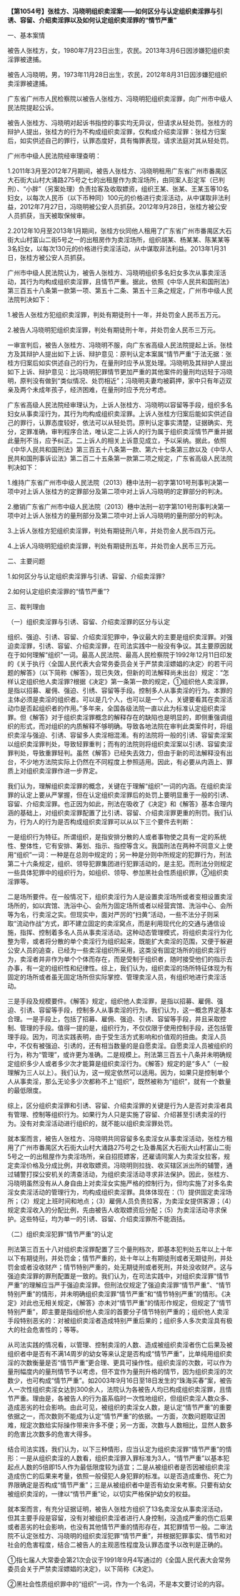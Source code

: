 **【第1054号】张桂方、冯晓明组织卖淫案——如何区分与认定组织卖淫罪与引诱、容留、介绍卖淫罪以及如何认定组织卖淫罪的“情节严重”**

一、基本案情

被告人张桂方，女，1980年7月23日出生，农民。2013年3月6日因涉嫌犯组织卖淫罪被逮捕。

被告人冯晓明，男，1973年11月28日出生，农民，2012年8月31日因涉嫌犯组织卖淫罪被逮捕。

广东省广州市人民检察院以被告人张桂方、冯晓明犯组织卖淫罪，向广州市中级人民法院提起公诉。

被告人张桂方、冯晓明对起诉书指控的事实均无异议，但请求从轻处罚。张桂方的辩护人提出，张桂方的行为不构成组织卖淫罪，仅构成介绍卖淫罪：张桂方归案后，如实供述自己的罪行，认罪态度好，具有悔罪表现，请求法庭对其从轻处罚。

广州市中级人民法院经审理查明：

1.2011年3月至2012年7月期间，被告人张桂方、冯晓明租用广东省广州市番禺区大石街大山村大涌路275号之七的出租屋作为卖淫场所，由同案人彭定军（已判刑）、“小胖”（另案处理）负责拉客及收取嫖资，组织王某、张某、王某玉等10名妇女，以每次人民币（以下币种同）100元的价格进行卖淫活动，从中谋取非法利益，2012年7月27日，冯晓明被公安人员抓获。2012年9月28日，张桂方被公安人员抓获，当天被取保候审。

2.2012年10月至2013年1月期间，张桂方伙同他人租用了广东省广州市番禺区大石街大山村富山二街5号之一的出租房作为卖淫场所，组织胡某、杨某某、陈某某等3名妇女，以每次130元的价格进行卖淫活动，从中谋取非法利益。2013年1月31日，张桂方被公安人员抓获。

广州市中级人民法院认为，被告人张桂方、冯晓明组织多名妇女多次从事卖淫活动，其行为均构成组织卖淫罪，且情节严重。据此，依照《中华人民共和国刑法》第三百五十八条第一款第一项、第五十二条、第五十三条之规定，广州市中级人民法院判决如下：

1.被告人张桂方犯组织卖淫罪，判处有期徒刑十一年，并处罚金人民币五万元。

2.被告人冯晓明犯组织卖淫罪，判处有期徒刑十年，并处罚金人民币三万元。

一审宣判后，被告人张桂方、冯晓明不服，向广东省高级人民法院提起上诉。张桂方及其辩护人提出如下上诉、辩护意见：原判认定本案属“情节严重”于法无据：张桂方归案后如实供述自己的行为，在量刑时应予从宽处理。冯晓明及其辩护人提出如下上诉、辩护意见：比冯晓明犯罪情节更加严重的其他案件的量刑均远轻于冯晓明，原判没有做到“类似情况、处罚相近”；冯晓明夫妻均被羁押，家中只有年迈双亲及两个未成年孩子，经济困难，在量刑时应予充分考虑。

广东省高级人民法院经审理认为，上诉人张桂方、冯晓明以容留等手段，组织多名妇女从事卖淫行为，其行为均构成组织卖淫罪。上诉人张桂方归案后能如实供述自己的罪行，认罪态度较好，依法可以从轻处罚。原判认定事实清楚，证据确实、充分，定罪准确，审判程序合法，唯认定二上诉人的行为属于组织卖淫情节严重并据此量刑不当，应予纠正。二上诉人的相关上诉意见成立，予以采纳。据此，依照《中华人民共和国刑法》第三百五十八条第一款、第六十七条第三款以及《中华人民共和国刑事诉讼法》第二百二十五条第一款第二项之规定，广东省高级人民法院判决如下：

1.维持广东省广州市中级人民法院（2013）穗中法刑一初字第101号刑事判决第一项中对上诉人张桂方的定罪部分及第二项中对上诉人冯晓明的定罪部分的判决。

2.撤销广东省广州市中级人民法院（2013）穗中法刑一初字第101号刑事判决第一项中对上诉人张桂方的量刑部分及第二项中对上诉人冯晓明的量刑部分的判决。

3.上诉人张桂方犯组织卖淫罪，判处有期徒刑八年，并处罚金人民币四万元。

4.上诉人冯晓明犯组织卖淫罪，判处有期徒刑五年，并处罚金人民币三万元。

二、主要问题

1.如何区分与认定组织卖淫罪与引诱、容留、介绍卖淫罪?

2.如何认定组织卖淫罪的“情节严重”?

三、裁判理由

（一）组织卖淫罪与引诱、容留、介绍卖淫罪的区分与认定

组织、强迫、引诱、容留、介绍卖淫犯罪中，争议最大的主要是组织卖淫罪。对强迫卖淫罪，引诱、容留、介绍卖淫罪，在司法实践中一般没有争议。其主要原因就在于如何理解“组织”一词。最高人民法院、最高人民检察院于1992年12月11日印发的《关于执行〈全国人民代表大会常务委员会关于严禁卖淫嫖娼的决定〉的若干问题的解答》（以下简称《解答》，现已失效，但新的司法解释尚未出台）规定：“怎样认定组织他人卖淫罪?根据《决定》第一条第一款的规定，①组织他人卖淫罪，是指以招募、雇佣、强迫、引绣、容留等手段。控制多人从事卖淫的行为。本罪的主体必须是卖淫的组织者。可以是几个人，也可以是一个人，关键要看其在卖淫活动巾是否起组织者的作用。”多年来，全国各级法院一直以此为标准认定组织卖淫罪。但《解答》对于组织卖淫罪概念的解释存在的缺陷也是明显的，即侧重强调组织的形式，而对组织的内质解释不够明确。导致各地法院在审判此类案件时，将组织卖淫与强迫、引诱、容留多人卖淫相混淆。有的法院将一般的引诱、容留卖淫案以组织卖淫罪判处，导致轻罪重判；而有的法院则将组织卖淫案以引诱、容留卖淫罪判处，导致重罪轻判。虽然《解答》已经失去效力，但由于新的司法解释没有出台，不少地方法院实际上仍然在不同程度上参照适用。因此，有必要从内涵上、罪质上对组织卖淫罪作进一步界定。

我们认为，理解组织卖淫罪的概念，关键在于理解“组织”一词的内涵。在组织卖淫罪的认定上要从严掌握，但在认定组织卖淫罪后的处罚上要明显重于一般的引诱、容留、介绍卖淫罪。也正因为如此，刑法在吸收了《决定》和《解答》基本合理内涵的基础上，对组织卖淫罪配置了比引诱、容留、介绍卖淫罪更重的刑罚。我们认为，行为人的行为是否构成组织卖淫罪可以从以下三个要件去判断：

一是组织行为特征。所谓组织，是指安排分散的人或者事物使之具有一定的系统性、整体性，它有安排、筹划、指示、指控等含义。我国刑法在两种不同意义上使用“组织”一词：一种是在总则中规定的；另一种是分则中所规定的犯罪行为，刑法第二十六条规定，组织、领导犯罪集团进行犯罪活动的，是主犯。而刑法分则规定一些具体犯罪中的组织行为，如组织、领导、参加黑社会性质组织罪，②组织卖淫罪等。

二是场所要件。在一般情况下，组织卖淫行为人是设置卖淫场所或者变相设置卖淫场所的，如以宾馆、洗浴中心、会所为固定场所或者以经营宾馆、洗浴中心、会所等为名，行卖淫之实。但现实中，面对严厉的“扫黄”活动，一些不法分子则采取“流动作战”方式，即不建立固定的卖淫窝点，而是利用现代化的交通与通信设施，指挥、控制着多名人员从事卖淫活动。这种动态管理模式，将组织卖淫行为化整为零，或者将分散的单个卖淫行为组织起来，既能扩大卖淫的范围，又便于躲避公安人员的追查，已经为一些卖淫组织所采用，这类没有固定场所的组织卖淫行为，卖淫者并非作为单个个体而存在，而是受制于组织者，随时接受他们的指示去办事，有一定的组织性和纪律性。综上，我们认为，组织卖淫的场所特征体现为有固定的场所或者虽无固定场所但实际掌控、管理卖淫人员，有组织地进行卖淫活动。

三是手段及规模要件。《解答》规定，组织他人卖淫罪，是指以招募、雇佣、强迫、引诱、容留等手段，控制多人从事卖淫的行为。我们认为，这一概念界定基本合理。一是手段上，包括了招募、雇佣、强迫、引诱、容留等手段，并且采取控制、管理的手段。值得一提的是，组织行为，不仅仅限于使用控制手段，还包括管理手段。因为，司法实践表明，由于受生活方式影响和价值观的扭曲。卖淫人员中，不仅有被强迫、引诱的，还有相当数量的是自愿卖淫。自愿卖淫人员被组织的行为，称为“管理”，或许更为准确。二是规模上。刑法第三百五十八条并未明确规定组织多少人或者多少次才能算是组织卖淫行为。《解答》规定的是“多人”（一般理解为三人以上）。我们认为，这一规定依然可以适用。因为，如果只是控制单个人从事卖淫，那么无论多少次都称不上“组织”，既然被称为“组织”，就有一个数量的最低限度。

综上，区分组织卖淫罪和引诱、容留、介绍卖淫罪的关键是行为人是否对卖淫者具有管理、控制等组织行为。如果行为人只是实施了容留、介绍甚至引诱卖淫的行为。没有对卖淫活动进行组织的，就不能以组织卖淫罪处罚。

就本案而言，被告人张桂方、冯晓明共同容留多名卖淫女从事卖淫活动，张桂方租用了广州市番禺区大石街大山村大涌路275号之七及番禺区大石街大山村富山二街5号之一的出租屋作为卖淫场所，亲自招揽嫖客，还雇请同案人为卖淫女拉客，规定卖淫价格及分成比例，并收取嫖资。冯晓明则拉拢、收买辖区派出所的辅警，通过辅警打探公安机关的清查活动，为组织卖淫活动寻求非法保护。因此，张桂方、冯晓明虽然没有从人身自由上对卖淫女实施严格的控制行为，但均实施了对多名卖淫女卖淫活动的管理行为，均构成组织卖淫罪。具体体现在：（1）提供固定卖淫场所；（2）规定上班时间和地点；（3）雇佣人员负责拉客，为卖淫女提供客源；（4）规定卖淫收入的分配比例，先由被告人收取嫖资后分配；（5）为卖淫活动寻求保护。这些特征，均为单一的引诱、容留、介绍卖淫罪所不能涵括。

（二）组织卖淫犯罪“情节严重”的认定

刑法第三百五十八对组织卖淫罪配置了三个量刑档次，即基本犯判处五年以上十年以下有期徒刑，并处罚金；情节严重的，处十年以上有期徒刑或者无期徒刑，并处罚金或者没收财产；情节特别严重的，处无期徒刑或者死刑，并处没收财产。这与强迫卖淫罪的罪刑配置是一致的。我们认为，在司法实践中，对组织卖淫罪“情节严重”的理解应当严于强迫卖淫罪。但刑法仅规定了强迫卖淫罪“情节严重”、“情节特别严重”的情形，并未明确组织卖淫罪“情节严重”和“情节特别严重”的情形。《决定》对此也无相关规定，《解答》亦未对“情节严重”的情形作规定，但规定了“情节特别严重”，即主要是指组织他人卖淫的首要分子情节特别严重的；组织他人卖淫手段特别恶劣的：对被组织卖淫者造成特别严重后果的；组织多人多次卖淫具有极大的社会危害性的；等等。

从司法实践的情况看，以管理、控制卖淫的人数、造成被组织卖淫者伤亡后果及被组织者中是否有不满14周岁的幼女等来认定是否构成“情节严重”，比单纯用组织卖淫的次数衡量是否“情节严重”更合理、更具可操作性。组织卖淫的次数，可以作为量刑幅度内的量刑情节予以考虑，但不宜作为量刑升格的情节，因为组织卖淫的次数少，也可构成“情节严重”。如2003年9月16日至18日发生的“珠海买春”案，被告人一次性组织卖淫女达到300余人，法院认为各被告人均已构成组织卖淫罪，且情节严重。理由是，各被告人的行为虽系临时一次性地组织，但组织卖淫人数众多、造成恶劣的社会影响。由此可见，被组织的卖淫女人数，是认定“情节严重”的重要依据之一，而次数则不能成为认定“情节严重”的依据。一方面，次数问题取证困难，规定次数给实际操作带来许多不便；另一方面，次数与人数相比，显然人数多的危害比次数多的危害大得多。

结合司法实践，我们认为，以下三种情形，应当认定为组织卖淫罪“情节严重”的情形：一是从组织卖淫的人数看，组织卖淫罪入罪标准为3人，“情节严重”以基本犯起点人数的5倍即15人作为最低限度较为适宜；二是从被组织者是否因被组织卖淫造成伤亡的后果来考量，依照一般侵犯人身犯罪的标准。以是否造成重伤、死亡为界限确定是否构成“情节严重”；三是从被组织者中是否有幼女来考察。只要有幼女被组织卖淫的，一律以“情节严重”论，以切实严格保护幼女的权益。

就本案而言，有充分证据证明，被告人张桂方组织了13名卖淫女从事卖淫活动，但其主要手段是容留，没有对被组织卖淫者进行人身控制，没造成严重的伤亡后果或者恶劣的社会影响，也没有其他情节严重的情形存在，其犯罪情节一般。二审法院不认定张桂方、冯晓明的组织卖淫犯罪“情节严重”，并根据犯罪事实、情节和对社会的危害程度，结合二被告人的主观恶性程度及认罪态度予以改判是正确的。

①指七届人大常委会第21次会议于1991年9月4写通过的《全国人民代表大会常务委员会关于严禁卖淫嫖娼的决定》，以下简称《决定》。

②黑社会性质组织罪中的“组织”一词，作为一个名词，不是本文要讨论的内容。